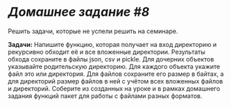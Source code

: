 # *Домашнее задание #8* #
Решить задачи, которые не успели решить на семинаре.

**Задачи:**
Напишите функцию, которая получает на вход директорию и рекурсивно обходит её и все вложенные директории. Результаты обхода сохраните в файлы json, csv и pickle.
Для дочерних объектов указывайте родительскую директорию.
Для каждого объекта укажите файл это или директория.
Для файлов сохраните его размер в байтах, а для директорий размер файлов в ней с учётом всех вложенных файлов и директорий.
Соберите из созданных на уроке и в рамках домашнего задания функций пакет для работы с файлами разных форматов.